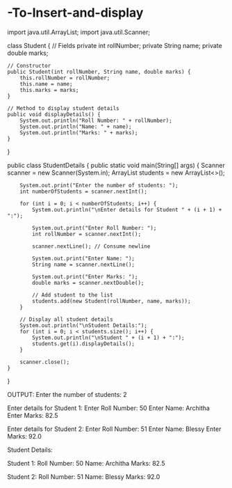 # -To-Insert-and-display

import java.util.ArrayList;
import java.util.Scanner;

class Student {
    // Fields
    private int rollNumber;
    private String name;
    private double marks;

    // Constructor
    public Student(int rollNumber, String name, double marks) {
        this.rollNumber = rollNumber;
        this.name = name;
        this.marks = marks;
    }

    // Method to display student details
    public void displayDetails() {
        System.out.println("Roll Number: " + rollNumber);
        System.out.println("Name: " + name);
        System.out.println("Marks: " + marks);
    }
}

public class StudentDetails {
    public static void main(String[] args) {
        Scanner scanner = new Scanner(System.in);
        ArrayList<Student> students = new ArrayList<>();

        System.out.print("Enter the number of students: ");
        int numberOfStudents = scanner.nextInt();

        for (int i = 0; i < numberOfStudents; i++) {
            System.out.println("\nEnter details for Student " + (i + 1) + ":");

            System.out.print("Enter Roll Number: ");
            int rollNumber = scanner.nextInt();

            scanner.nextLine(); // Consume newline

            System.out.print("Enter Name: ");
            String name = scanner.nextLine();

            System.out.print("Enter Marks: ");
            double marks = scanner.nextDouble();

            // Add student to the list
            students.add(new Student(rollNumber, name, marks));
        }

        // Display all student details
        System.out.println("\nStudent Details:");
        for (int i = 0; i < students.size(); i++) {
            System.out.println("\nStudent " + (i + 1) + ":");
            students.get(i).displayDetails();
        }

        scanner.close();
    }
}


OUTPUT:
Enter the number of students: 2

Enter details for Student 1:
Enter Roll Number: 50
Enter Name: Architha
Enter Marks: 82.5

Enter details for Student 2:
Enter Roll Number: 51
Enter Name: Blessy
Enter Marks: 92.0


Student Details:

Student 1:
Roll Number: 50
Name: Architha
Marks: 82.5

Student 2:
Roll Number: 51
Name: Blessy
Marks: 92.0
